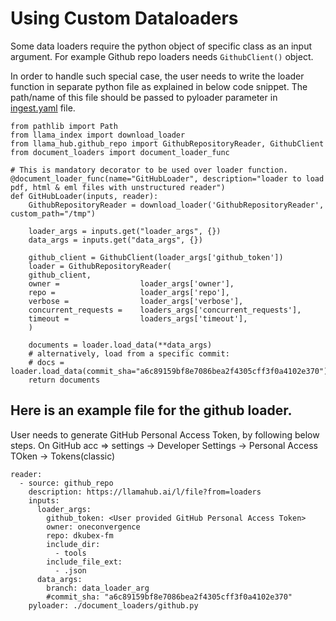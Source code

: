 # Using Custom Dataloaders

Some data loaders require the python object of specific class as an input argument. For example Github repo loaders needs `GithubClient()` object.

In order to handle such special case, the user needs to write the loader function in separate python file as explained in below code snippet. The path/name of this file should be passed to pyloader parameter in [ingest.yaml](../ingest.yaml) file.

```
from pathlib import Path
from llama_index import download_loader
from llama_hub.github_repo import GithubRepositoryReader, GithubClient
from document_loaders import document_loader_func

# This is mandatory decorator to be used over loader function.
@document_loader_func(name="GitHubLoader", description="loader to load pdf, html & eml files with unstructured reader")
def GitHubLoader(inputs, reader):
    GithubRepositoryReader = download_loader('GithubRepositoryReader', custom_path="/tmp")

    loader_args = inputs.get("loader_args", {})
    data_args = inputs.get("data_args", {})

    github_client = GithubClient(loader_args['github_token'])
    loader = GithubRepositoryReader(
    github_client,
    owner =                  loader_args['owner'],
    repo =                   loader_args['repo'],
    verbose =                loader_args['verbose'],
    concurrent_requests =    loaders_args['concurrent_requests'],
    timeout =                loaders_args['timeout'],
    )

    documents = loader.load_data(**data_args)
    # alternatively, load from a specific commit:
    # docs = loader.load_data(commit_sha="a6c89159bf8e7086bea2f4305cff3f0a4102e370")
    return documents
```
## Here is an example file for the github loader. 
  User needs to generate GitHub Personal Access Token, by following below steps.
On GitHub acc => settings -> Developer Settings ->  Personal Access TOken -> Tokens(classic)

```
reader:
  - source: github_repo
    description: https://llamahub.ai/l/file?from=loaders
    inputs:
      loader_args:
        github_token: <User provided GitHub Personal Access Token>
        owner: oneconvergence
        repo: dkubex-fm
        include_dir:
          - tools
        include_file_ext:
          - .json
      data_args:
        branch: data_loader_arg
        #commit_sha: "a6c89159bf8e7086bea2f4305cff3f0a4102e370"
    pyloader: ./document_loaders/github.py
```